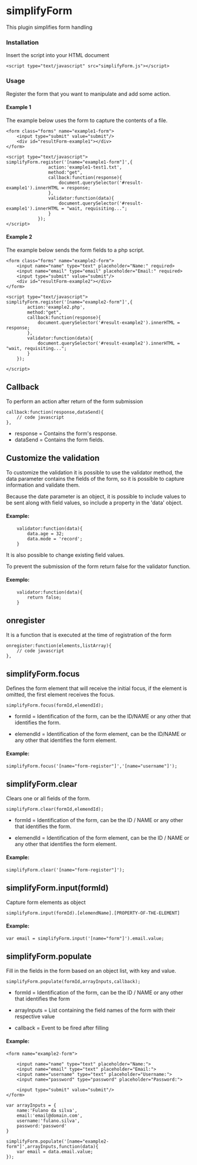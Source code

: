 # simplifyForm
This plugin simplifies form handling

### Installation
Insert the script into your HTML document

	<script type="text/javascript" src="simplifyForm.js"></script>

### Usage
Register the form that you want to manipulate and add some action.

#### Example 1

The example below uses the form to capture the contents of a file.

	<form class="forms" name="example1-form">		
		<input type="submit" value="submit"/>
		<div id="resultForm-example1"></div>
	</form>

	<script type="text/javascript">		simplifyForm.register('[name="example1-form"]',{
				    action:'example1-test1.txt',  
				    method:"get",
				    callback:function(response){               	        
				        document.querySelector('#result-example1').innerHTML = response;	     
				    },
				    validator:function(data){       
				    	document.querySelector('#result-example1').innerHTML = "wait, requisiting...";	     	      
				    }
				});
	</script>

#### Example 2

The example below sends the form fields to a php script.

	<form class="forms" name="example2-form">	
		<input name="name" type="text" placeholder="Name:" required>
		<input name="email" type="email" placeholder="Email:" required>
		<input type="submit" value="submit"/>
		<div id="resultForm-example2"></div>
	</form>

	<script type="text/javascript">		simplifyForm.register('[name="example2-form"]',{
		    action:'example2.php',  
		    method:"get",
		    callback:function(response){        		    	       	       
		        document.querySelector('#result-example2').innerHTML = response;	     
		    },
		    validator:function(data){       
		    	document.querySelector('#result-example2').innerHTML = "wait, requisiting...";	     	      
		    }
		});

	</script>


## Callback
	
To perform an action after return of the form submission

	callback:function(response,dataSend){        		    	       	       
        // code javascript	     
    },

- response =  Contains the form's response.
- dataSend =  Contains the form fields.

## Customize the validation

To customize the validation it is possible to use the validator method, the data parameter contains the fields of the form, so it is possible to capture information and validate them.

Because the date parameter is an object, it is possible to include values to be sent along with field values, so include a property in the 'data' object.

#### Example:

		validator:function(data){      
			data.age = 32;
			data.mode = 'record';
		}

It is also possible to change existing field values.

To prevent the submission of the form return false for the validator function.

#### Exemplo:

		validator:function(data){       
	    	return false;     	      
	    }

## onregister	    

It is a function that is executed at the time of registration of the form

	onregister:function(elements,listArray){        		    	       	       
        // code javascript	     
    },






## simplifyForm.focus

Defines the form element that will receive the initial focus, if the element is omitted, the first element receives the focus.

	simplifyForm.focus(formId,elemendId);

- formId = Identification of the form, can be the ID/NAME or any other that identifies the form.

- elemendId = Identification of the form element, can be the ID/NAME or any other that identifies the form element.

#### Example:

	simplifyForm.focus('[name="form-register"]','[name="username"]');

## simplifyForm.clear

Clears one or all fields of the form.

	simplifyForm.clear(formId,elemendId);

- formId =	Identification of the form, can be the ID / NAME or any other that identifies the form.

- elemendId	= Identification of the form element, can be the ID / NAME or any other that identifies the form element.

#### Example:

	simplifyForm.clear('[name="form-register"]');

## simplifyForm.input(formId)

Capture form elements as object

	simplifyForm.input(formId).[elemendName].[PROPERTY-OF-THE-ELEMENT]

#### Example:

	var email = simplifyForm.input('[name="form"]').email.value;


## simplifyForm.populate	

Fill in the fields in the form based on an object list, with key and value.

	simplifyForm.populate(formId,arrayInputs,callback);

- formId = Identification of the form, can be the ID / NAME or any other that identifies the form

- arrayInputs = List containing the field names of the form with their respective value

- callback = Event to be fired after filling

#### Example:

	<form name="example2-form">	

		<input name="name" type="text" placeholder="Name:">
		<input name="email" type="text" placeholder="Email:">
		<input name="username" type="text" placeholder="Username:">
		<input name="password" type="password" placeholder="Password:">

		<input type="submit" value="submit"/>		
	</form>

	var arrayInputs = {
		name:'Fulano da silva',
		email:'email@domain.com',
		username:'fulano.silva',
		password:'password'
	}

	simplifyForm.populate('[name="example2-form"]',arrayInputs,function(data){
		var email = data.email.value;
	});

